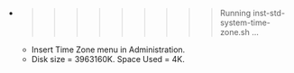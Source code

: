 * >>>>>>>>> Running inst-std-system-time-zone.sh ...
  * Insert Time Zone menu in Administration.
  * Disk size = 3963160K. Space Used = 4K.
